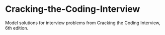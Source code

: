 # Cracking-the-Coding-Interview
Model solutions for interview problems from Cracking the Coding Interview, 6th edition.
